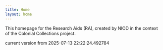```yaml
---
title: Home
layout: home
---
```


This homepage for the Research Aids (RA), created by NIOD in the context of the Colonial Collections project. 


current version from 2025-07-13 22:22:24.492784